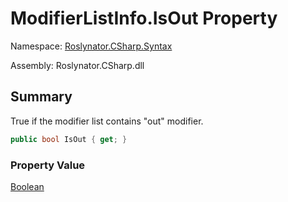 # ModifierListInfo\.IsOut Property

Namespace: [Roslynator.CSharp.Syntax](../../README.md)

Assembly: Roslynator\.CSharp\.dll

## Summary

True if the modifier list contains "out" modifier\.

```csharp
public bool IsOut { get; }
```

### Property Value

[Boolean](https://docs.microsoft.com/en-us/dotnet/api/system.boolean)


